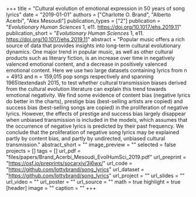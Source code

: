 +++
title = "Cultural evolution of emotional expression in 50 years of song lyrics"
date = "2019-01-01"
authors = ["Charlotte O. Brand", "Alberto Acerbi", "Alex Mesoudi"]
publication_types = ["2"]
publication = "_Evolutionary Human Sciences_ 1, e11. https://doi.org/10.1017/ehs.2019.11"
publication_short = "_Evolutionary Human Sciences_ 1, e11. https://doi.org/10.1017/ehs.2019.11"
abstract = "Popular music offers a rich source of data that provides insights into long-term cultural evolutionary dynamics. One major trend in popular music, as well as other cultural products such as literary fiction, is an increase over time in negatively valenced emotional content, and a decrease in positively valenced emotional content. Here we use two large datasets containing lyrics from n = 4913 and n = 159,015 pop songs respectively and spanning 1965\textendash 2015, to test whether cultural transmission biases derived from the cultural evolution literature can explain this trend towards emotional negativity. We find some evidence of content bias (negative lyrics do better in the charts), prestige bias (best-selling artists are copied) and success bias (best-selling songs are copied) in the proliferation of negative lyrics. However, the effects of prestige and success bias largely disappear when unbiased transmission is included in the models, which assumes that the occurrence of negative lyrics is predicted by their past frequency. We conclude that the proliferation of negative song lyrics may be explained partly by content bias, and partly by undirected, unbiased cultural transmission."
abstract_short = ""
image_preview = ""
selected = false
projects = []
tags = []
url_pdf = "files/papers/Brand_Acerbi_Mesoudi_EvolHumSci_2019.pdf"
url_preprint = "https://osf.io/preprints/socarxiv/3j6wx/"
url_code = "https://github.com/lottybrand/song_lyrics"
url_dataset = "https://github.com/lottybrand/song_lyrics"
url_project = ""
url_slides = ""
url_video = ""
url_poster = ""
url_source = ""
math = true
highlight = true
[header]
image = ""
caption = ""
+++
